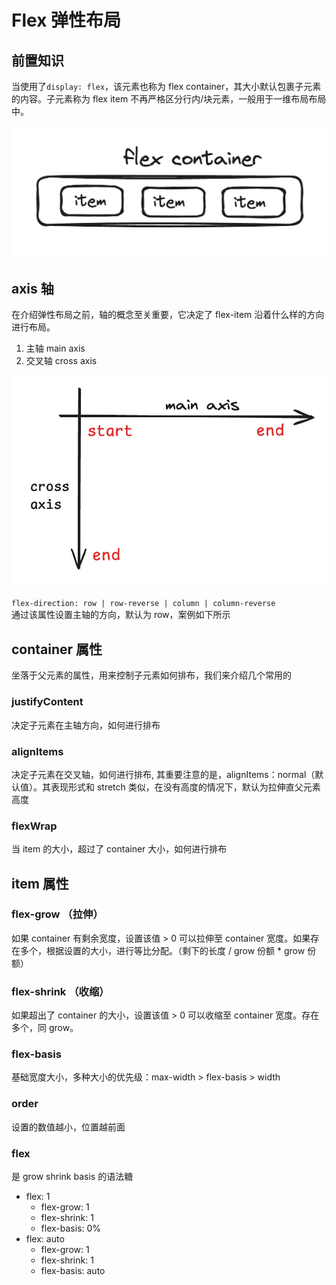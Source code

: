 # Flex 弹性布局

<script setup>
import Direction from './components/Direction.vue'
import Justify from './components/Justify.vue'
import Align from './components/Align.vue'
import Wrap from './components/Wrap.vue'
</script>

## 前置知识

当使用了`display: flex`，该元素也称为 flex container，其大小默认包裹子元素的内容。子元素称为 flex item 不再严格区分行内/块元素，一般用于一维布局布局中。

![flex-desc](../images/flex-desc.png)

## axis 轴

在介绍弹性布局之前，轴的概念至关重要，它决定了 flex-item 沿着什么样的方向进行布局。

1. 主轴 main axis
2. 交叉轴 cross axis

![flex-axis](../images/axis.png)

`flex-direction: row | row-reverse | column | column-reverse`  
通过该属性设置主轴的方向，默认为 row，案例如下所示

<Direction />

## container 属性

坐落于父元素的属性，用来控制子元素如何排布，我们来介绍几个常用的

### justifyContent

决定子元素在主轴方向，如何进行排布

<Justify />

### alignItems

决定子元素在交叉轴，如何进行排布, 其重要注意的是，alignItems：normal（默认值）。其表现形式和 stretch 类似，在没有高度的情况下，默认为拉伸直父元素高度

<Align />

### flexWrap

当 item 的大小，超过了 container 大小，如何进行排布

<Wrap />

## item 属性

### flex-grow （拉伸）

如果 container 有剩余宽度，设置该值 > 0 可以拉伸至 container 宽度。如果存在多个，根据设置的大小，进行等比分配。（剩下的长度 / grow 份额 \* grow 份额）

### flex-shrink （收缩）

如果超出了 container 的大小，设置该值 > 0 可以收缩至 container 宽度。存在多个，同 grow。

### flex-basis

基础宽度大小，多种大小的优先级：max-width > flex-basis > width

### order

设置的数值越小，位置越前面

### flex

是 grow shrink basis 的语法糖

- flex: 1
  - flex-grow: 1
  - flex-shrink: 1
  - flex-basis: 0%
- flex: auto
  - flex-grow: 1
  - flex-shrink: 1
  - flex-basis: auto
